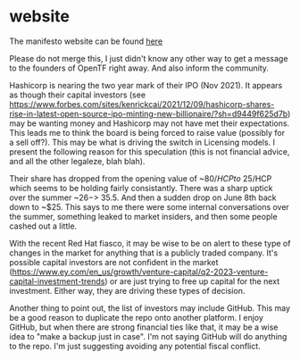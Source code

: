 # website
The manifesto website can be found [here](https://opentf.org/)

Please do not merge this, I just didn't know any other way to get a message to the founders of OpenTF right away.  And also inform the community.  
  
Hashicorp is nearing the two year mark of their IPO (Nov 2021).  It appears as though their capital investors (see https://www.forbes.com/sites/kenrickcai/2021/12/09/hashicorp-shares-rise-in-latest-open-source-ipo-minting-new-billionaire/?sh=d9449f625d7b) may be wanting money and Hashicorp may not have met their expectations.  This leads me to think the board is being forced to raise value (possibly for a sell off?).  This may be what is driving the switch in Licensing models.  I present the following reason for this speculation (this is not financial advice, and all the other legaleze, blah blah).  
  
Their share has dropped from the opening value of ~$80/HCP to ~$25/HCP which seems to be holding fairly consistantly.  There was a sharp uptick over the summer ~$26 -> ~$35.5.  And then a sudden drop on June 8th back down to ~$25.  This says to me there were some internal conversations over the summer, something leaked to market insiders, and then some people cashed out a little.  
  
With the recent Red Hat fiasco, it may be wise to be on alert to these type of changes in the market for anything that is a publicly traded company. It's possible capital investors are not confident in the market (https://www.ey.com/en_us/growth/venture-capital/q2-2023-venture-capital-investment-trends) or are just trying to free up capital for the next investment.  Either way, they are driving these types of decision.  
  
Another thing to point out, the list of investors may include GitHub.  This may be a good reason to duplicate the repo onto another platform.  I enjoy GitHub, but when there are strong financial ties like that, it may be a wise idea to "make a backup just in case".  I'm not saying GitHub will do anything to the repo.  I'm just suggesting avoiding any potential fiscal conflict.  
  
